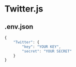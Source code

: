 # Twitter.js

## .env.json

```javascript
{
    "Twitter": {
        "key": "YOUR KEY",
        "secret": "YOUR SECRET"
    }
}
```
